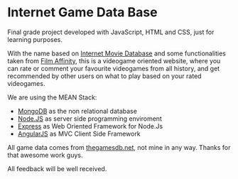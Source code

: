 # Internet Game Data Base

Final grade project developed with JavaScript, HTML and CSS, just for learning purposes.

With the name based on [Internet Movie Database](www.imdb.com/) and some functionalities taken from [Film Affinity](www.filmaffinity.com/), this is a videogame oriented website, where you can rate or comment your favourite videogames from all history, and get recommended by other users on what to play based on your rated videogames.

We are using the MEAN Stack:
* [MongoDB](https://mongodb.org) as the non relational database
* [Node.JS](https://nodejs.org/) as server side programming enviroment
* [Express](http://expressjs.com/) as Web Oriented Framework for Node.Js
* [AngularJS](https://angularjs.org/) as MVC Client Side Framework

All game data comes from [thegamesdb.net](http://thegamesdb.net), not mine in any way. Thanks for that awesome work guys.

All feedback will be well received.
